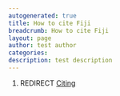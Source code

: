 ```yaml
---
autogenerated: true
title: How to cite Fiji
breadcrumb: How to cite Fiji
layout: page
author: test author
categories: 
description: test description
---
```


1.  REDIRECT [Citing](Citing "wikilink")
